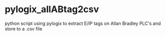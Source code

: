 # pylogix_allABtag2csv
python script using pylogix to extract E/IP tags on Allan Bradley PLC's and store to a .csv file
